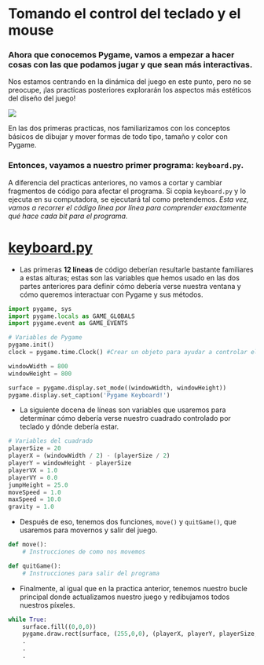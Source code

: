 # Tomando el control del teclado y el mouse
### Ahora que conocemos Pygame, vamos a empezar a hacer cosas con las que podamos jugar y que sean más interactivas. 

Nos estamos centrando en la dinámica del juego en este punto, pero no se preocupe, ¡las practicas posteriores explorarán los aspectos más estéticos del diseño del juego!

![](https://media.giphy.com/media/11y8mcRPyJ4aSk/giphy.gif)

En las dos primeras practicas, nos familiarizamos con los conceptos básicos de dibujar y mover formas de todo tipo, tamaño y color con Pygame. 

### Entonces, vayamos a nuestro primer programa: `keyboard.py`. 

A diferencia del practicas anteriores, no vamos a cortar y cambiar fragmentos de código para afectar el programa. Si copia `keyboard.py` y lo ejecuta en su computadora, se ejecutará tal como pretendemos. *Esta vez, vamos a recorrer el código línea por línea para comprender exactamente qué hace cada bit para el programa.*

# [keyboard.py](https://github.com/Ezzzzzzzzzzzzzz/Taller_PyG/blob/master/PracticasPyG/Practica3/keyboard.py)

- Las primeras **12 líneas** de código deberían resultarle bastante familiares a estas alturas; estas son las variables que hemos usado en las dos partes anteriores para definir cómo debería verse nuestra ventana y cómo queremos interactuar con Pygame y sus métodos.

```python
import pygame, sys
import pygame.locals as GAME_GLOBALS
import pygame.event as GAME_EVENTS

# Variables de Pygame
pygame.init()
clock = pygame.time.Clock() #Crear un objeto para ayudar a controlar el tiempo

windowWidth = 800
windowHeight = 800

surface = pygame.display.set_mode((windowWidth, windowHeight))
pygame.display.set_caption('Pygame Keyboard!')
```

 - La siguiente docena de líneas son variables que usaremos para determinar cómo debería verse nuestro cuadrado controlado por teclado y dónde debería estar.

```python
# Variables del cuadrado
playerSize = 20
playerX = (windowWidth / 2) - (playerSize / 2)
playerY = windowHeight - playerSize
playerVX = 1.0
playerVY = 0.0
jumpHeight = 25.0
moveSpeed = 1.0
maxSpeed = 10.0
gravity = 1.0
```

 - Después de eso, tenemos dos funciones, `move()` y `quitGame()`, que usaremos para movernos y salir del juego. 
```python
def move():
	# Instrucciones de como nos movemos

def quitGame():
	# Instrucciones para salir del programa
```
 - Finalmente, al igual que en la practica anterior, tenemos nuestro bucle principal donde actualizamos nuestro juego y redibujamos todos nuestros píxeles.

```python
while True:
    surface.fill((0,0,0))
    pygame.draw.rect(surface, (255,0,0), (playerX, playerY, playerSize, playerSize))
    .
    .
    .
```



<!--stackedit_data:
eyJoaXN0b3J5IjpbLTE3NTIzMzY5LDIwODQ0NTkzMDMsMTQ2Nz
EzMDk0NCw4NjA0ODk3MjAsLTU3NTk3ODQ0OCwxMzcxOTM0NzY4
LDE2NTY5ODQ2ODEsLTMzNTk2MjM1MiwtMTEzMDI2NzE5MCw2OD
E3MTcxMDIsMTU2NzA5NDM2MCw2MzM2ODg5NzIsLTk5MTgwMjAw
MSwxNjA3MTY0NTE4LDMzMDM5NTkxNywtMTM4OTE2NTY2LC0xNT
IzNzkwMzM3LC01ODg1OTY5NjUsMTY4ODEzNjgyNCw4MzU0MzU2
ODZdfQ==
-->